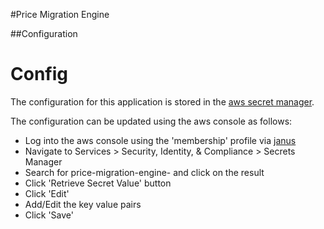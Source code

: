 #Price Migration Engine


##Configuration

Config
======

The configuration for this application is stored in the [aws secret manager](https://docs.aws.amazon.com/secretsmanager/latest/userguide/intro.html).

The configuration can be updated using the aws console as follows:

- Log into the aws console using the 'membership' profile via [janus](https://janus.gutools.co.uk/)
- Navigate to Services > Security, Identity, & Compliance > Secrets Manager
- Search for price-migration-engine-<STAGE> and click on the result
- Click 'Retrieve Secret Value' button
- Click 'Edit' 
- Add/Edit the key value pairs
- Click 'Save'